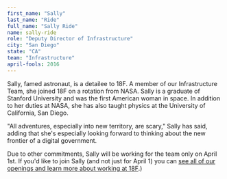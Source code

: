 ```yaml
---
first_name: "Sally"
last_name: "Ride"
full_name: "Sally Ride"
name: sally-ride
role: "Deputy Director of Infrastructure"
city: "San Diego"
state: "CA"
team: "Infrastructure"
april-fools: 2016
---
```

Sally, famed astronaut, is a detailee to 18F. A member of our Infrastructure Team, she joined 18F on a rotation from NASA. Sally is a graduate of Stanford University and was the first American woman in space. In addition to her duties at NASA, she has also taught physics at the University of California, San Diego.

"All adventures, especially into new territory, are scary," Sally has said, adding that she's especially looking forward to thinking about the new frontier of a digital government.

Due to other commitments, Sally will be working for the team only on April 1st. If you'd like to join Sally (and not just for April 1) you can [see all of our openings and learn more about working at 18F](https://pages.18f.gov/joining-18f/).)
